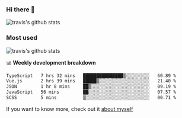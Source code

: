 ### Hi there 👋

<!--
**HondryTravis/HondryTravis** is a ✨ _special_ ✨ repository because its `README.md` (this file) appears on your GitHub profile.

Here are some ideas to get you started:

- 🔭 I’m currently working on ...
- 🌱 I’m currently learning ...
- 👯 I’m looking to collaborate on ...
- 🤔 I’m looking for help with ...
- 💬 Ask me about ...
- 📫 How to reach me: ...
- 😄 Pronouns: ...
- ⚡ Fun fact: ...
-->

![travis's github stats](https://github-readme-stats.vercel.app/api?username=HondryTravis&hide=stars)
### Most used
![travis's github stats](https://github-readme-stats.anuraghazra1.vercel.app/api/top-langs/?username=HondryTravis&layout=compact&hide_title=true)

📊 **Weekly development breakdown**

<!--START_SECTION:waka-->

```txt
TypeScript   7 hrs 32 mins   ███████████████▒░░░░░░░░░   60.89 %
Vue.js       2 hrs 39 mins   █████▒░░░░░░░░░░░░░░░░░░░   21.40 %
JSON         1 hr 8 mins     ██▒░░░░░░░░░░░░░░░░░░░░░░   09.19 %
JavaScript   56 mins         ██░░░░░░░░░░░░░░░░░░░░░░░   07.57 %
SCSS         5 mins          ▒░░░░░░░░░░░░░░░░░░░░░░░░   00.71 %
```

<!--END_SECTION:waka-->

If you want to know more, check out it [about myself](https://hondrytravis.github.io/)
